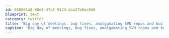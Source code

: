 ```yaml
---
id: 658801a0-80e8-47af-9124-daa27b8ec0d0
blueprint: text
category: twitter
title: 'Big day of meetings, bug fixes, amalgamating SVN repos and building community.  Now for a hike and then maybe Twestival.'
caption: 'Big day of meetings, bug fixes, amalgamating SVN repos and building community.  Now for a hike and then maybe Twestival.'
---
```

